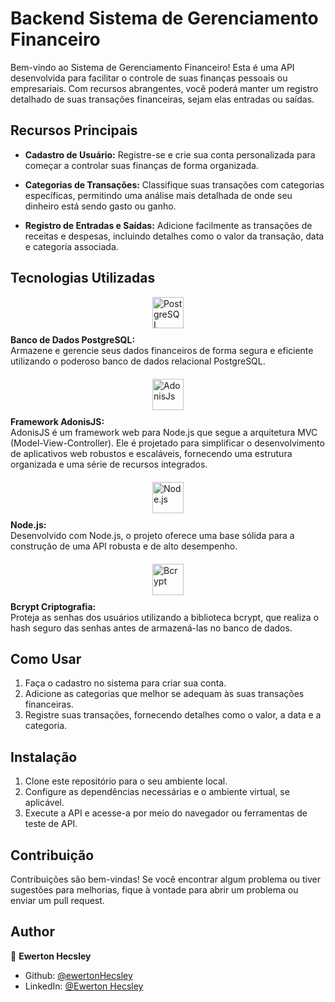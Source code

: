 # Backend Sistema de Gerenciamento Financeiro

Bem-vindo ao Sistema de Gerenciamento Financeiro! Esta é uma API desenvolvida para facilitar o controle de suas finanças pessoais ou empresariais. Com recursos abrangentes, você poderá manter um registro detalhado de suas transações financeiras, sejam elas entradas ou saídas.

## Recursos Principais

- **Cadastro de Usuário:** Registre-se e crie sua conta personalizada para começar a controlar suas finanças de forma organizada.

- **Categorias de Transações:** Classifique suas transações com categorias específicas, permitindo uma análise mais detalhada de onde seu dinheiro está sendo gasto ou ganho.

- **Registro de Entradas e Saídas:** Adicione facilmente as transações de receitas e despesas, incluindo detalhes como o valor da transação, data e categoria associada.

## Tecnologias Utilizadas

<div style="display: flex; flex-direction: column; align-items: center; text-align: left; margin-bottom: 20px;">
  <div style="margin-bottom: 10px;">
    <img src="https://cdn.jsdelivr.net/gh/devicons/devicon/icons/postgresql/postgresql-original-wordmark.svg" alt="PostgreSQL" width="50">
  </div>

  
  <div>
    <strong>Banco de Dados PostgreSQL:</strong><br>
    Armazene e gerencie seus dados financeiros de forma segura e eficiente utilizando o poderoso banco de dados relacional PostgreSQL.
  </div>
</div>

<div style="display: flex; flex-direction: column; align-items: center; text-align: left; margin-bottom: 20px;">
  <div style="margin-bottom: 10px;">
    <img src="https://cdn.jsdelivr.net/gh/devicons/devicon@v2.15.1/devicon.min.css" alt="AdonisJs" width="50">
  </div>

  
  <div>
    <strong>Framework AdonisJS:</strong><br>
    AdonisJS é um framework web para Node.js que segue a arquitetura MVC (Model-View-Controller). Ele é projetado para simplificar o desenvolvimento de aplicativos web robustos e escaláveis, fornecendo uma estrutura organizada e uma série de recursos integrados. 
  </div>
</div>


<div style="display: flex; flex-direction: column; align-items: center; text-align: left; margin-bottom: 20px;">
  <div style="margin-bottom: 10px;">
    <img src="https://cdn.jsdelivr.net/gh/devicons/devicon/icons/nodejs/nodejs-original-wordmark.svg" alt="Node.js" width="50">
  </div>

  
  <div>
    <strong>Node.js:</strong><br>
    Desenvolvido com Node.js, o projeto oferece uma base sólida para a construção de uma API robusta e de alto desempenho.
  </div>
</div>

<div style="display: flex; flex-direction: column; align-items: center; text-align: left; margin-bottom: 20px;">
  <div style="margin-bottom: 10px;">
    <img src="https://itigic.com/wp-content/uploads/2021/04/20210418_607c1beb23e9f.jpg" alt="Bcrypt" width="50">
  </div>

  
  <div>
    <strong>Bcrypt Criptografia:</strong><br>
    Proteja as senhas dos usuários utilizando a biblioteca bcrypt, que realiza o hash seguro das senhas antes de armazená-las no banco de dados.
  </div>
</div>

## Como Usar

1. Faça o cadastro no sistema para criar sua conta.
2. Adicione as categorias que melhor se adequam às suas transações financeiras.
3. Registre suas transações, fornecendo detalhes como o valor, a data e a categoria.

## Instalação

1. Clone este repositório para o seu ambiente local.
2. Configure as dependências necessárias e o ambiente virtual, se aplicável.
3. Execute a API e acesse-a por meio do navegador ou ferramentas de teste de API.

## Contribuição

Contribuições são bem-vindas! Se você encontrar algum problema ou tiver sugestões para melhorias, fique à vontade para abrir um problema ou enviar um pull request.

## Author

👤 **Ewerton Hecsley**

* Github: [@ewertonHecsley](https://github.com/ewertonHecsley)
* LinkedIn: [@Ewerton Hecsley](https://linkedin.com/in/ewertonhecsley)



